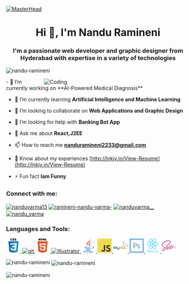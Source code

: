[![MasterHead](https://camo.githubusercontent.com/94404b4c51df8434a5e4f4056b9b06f9743ad5657011ec6b7f6844cd73c6b56f/68747470733a2f2f7777772e6469676974616c736f6c7574696f6e73657276696365732e636f6d2f696d672f73657276696365732f77656273697465312e676966)](https://github.com/Nandu-ramineni)
<h1 align="center">Hi 👋, I'm Nandu Ramineni</h1>
<h3 align="center">I'm a passionate web developer and graphic designer from Hyderabad with expertise in a variety of technologies</h3>

<p align="left"> <img src="https://komarev.com/ghpvc/?username=nandu-ramineni&label=Profile%20views&color=0e75b6&style=flat" alt="nandu-ramineni" /> </p>
<img img align="right" alt="Coding" width="400" src="https://user-images.githubusercontent.com/19783675/259906130-5d3c8800-fb00-45d0-b9dd-7eb82f057baf.gif">
- 🔭 I’m currently working on **AI-Powered Medical Diagnosis**

- 🌱 I’m currently learning **Artificial Intelligence and Machine Learning**

- 👯 I’m looking to collaborate on **Web Applications and Graphic Design**

- 🤝 I’m looking for help with **Banking Bot App**

- 💬 Ask me about **React,J2EE**

- 📫 How to reach me **nanduramineni2233@gmail.com**

- 📄 Know about my experiences [http://lnkiy.in/View-Resume](http://lnkiy.in/View-Resume)

- ⚡ Fun fact **Iam Funny**

<h3 align="left">Connect with me:</h3>
<p align="left">
<a href="https://twitter.com/nanduvarma13" target="_blank"><img align="center" src="https://raw.githubusercontent.com/rahuldkjain/github-profile-readme-generator/master/src/images/icons/Social/twitter.svg" alt="nanduvarma13" height="30" width="40" /></a>
<a href="https://www.linkedin.com/in/ramineni-nandu-varma-85a226251" target="_blank"><img align="center" src="https://raw.githubusercontent.com/rahuldkjain/github-profile-readme-generator/master/src/images/icons/Social/linked-in-alt.svg" alt="ramineni-nandu-varma-" height="30" width="40" /></a>
<a href="https://instagram.com/nanduvarma__?igshid=OGQ5ZDc2ODk2ZA%3D%3D&utm_source=qr" target="_blank"><img align="center" src="https://raw.githubusercontent.com/rahuldkjain/github-profile-readme-generator/master/src/images/icons/Social/instagram.svg" alt="nanduvarma__" height="30" width="40" /></a>
<a href="https://youtube.com/@Nandu_Varma?feature=shared" target="_blank"><img align="center" src="https://raw.githubusercontent.com/rahuldkjain/github-profile-readme-generator/master/src/images/icons/Social/youtube.svg" alt="nandu_varma" height="30" width="40" /></a>
</p>

<h3 align="left">Languages and Tools:</h3>
<p align="left"> <a href="https://www.w3schools.com/css/" target="_blank" rel="noreferrer"> <img src="https://raw.githubusercontent.com/devicons/devicon/master/icons/css3/css3-original-wordmark.svg" alt="css3" width="40" height="40"/> </a> <a href="https://git-scm.com/" target="_blank" rel="noreferrer"> <img src="https://www.vectorlogo.zone/logos/git-scm/git-scm-icon.svg" alt="git" width="40" height="40"/> </a> <a href="https://www.w3.org/html/" target="_blank" rel="noreferrer"> <img src="https://raw.githubusercontent.com/devicons/devicon/master/icons/html5/html5-original-wordmark.svg" alt="html5" width="40" height="40"/> </a> <a href="https://www.adobe.com/in/products/illustrator.html" target="_blank" rel="noreferrer"> <img src="https://www.vectorlogo.zone/logos/adobe_illustrator/adobe_illustrator-icon.svg" alt="illustrator" width="40" height="40"/> </a> <a href="https://www.java.com" target="_blank" rel="noreferrer"> <img src="https://raw.githubusercontent.com/devicons/devicon/master/icons/java/java-original.svg" alt="java" width="40" height="40"/> </a> <a href="https://developer.mozilla.org/en-US/docs/Web/JavaScript" target="_blank" rel="noreferrer"> <img src="https://raw.githubusercontent.com/devicons/devicon/master/icons/javascript/javascript-original.svg" alt="javascript" width="40" height="40"/> </a> <a href="https://www.mysql.com/" target="_blank" rel="noreferrer"> <img src="https://raw.githubusercontent.com/devicons/devicon/master/icons/mysql/mysql-original-wordmark.svg" alt="mysql" width="40" height="40"/> </a> <a href="https://www.photoshop.com/en" target="_blank" rel="noreferrer"> <img src="https://raw.githubusercontent.com/devicons/devicon/master/icons/photoshop/photoshop-line.svg" alt="photoshop" width="40" height="40"/> </a> <a href="https://reactjs.org/" target="_blank" rel="noreferrer"> <img src="https://raw.githubusercontent.com/devicons/devicon/master/icons/react/react-original-wordmark.svg" alt="react" width="40" height="40"/> </a> <a href="https://sass-lang.com" target="_blank" rel="noreferrer"> <img src="https://raw.githubusercontent.com/devicons/devicon/master/icons/sass/sass-original.svg" alt="sass" width="40" height="40"/> </a> </p>

<p><img align="left" src="https://github-readme-stats.vercel.app/api/top-langs?username=nandu-ramineni&show_icons=true&locale=en&layout=compact" alt="nandu-ramineni" /></p>

<p>&nbsp;<img align="center" src="https://github-readme-stats.vercel.app/api?username=nandu-ramineni&show_icons=true&locale=en" alt="nandu-ramineni" /></p>

<p><img align="center" src="https://github-readme-streak-stats.herokuapp.com/?user=nandu-ramineni&" alt="nandu-ramineni" /></p>


